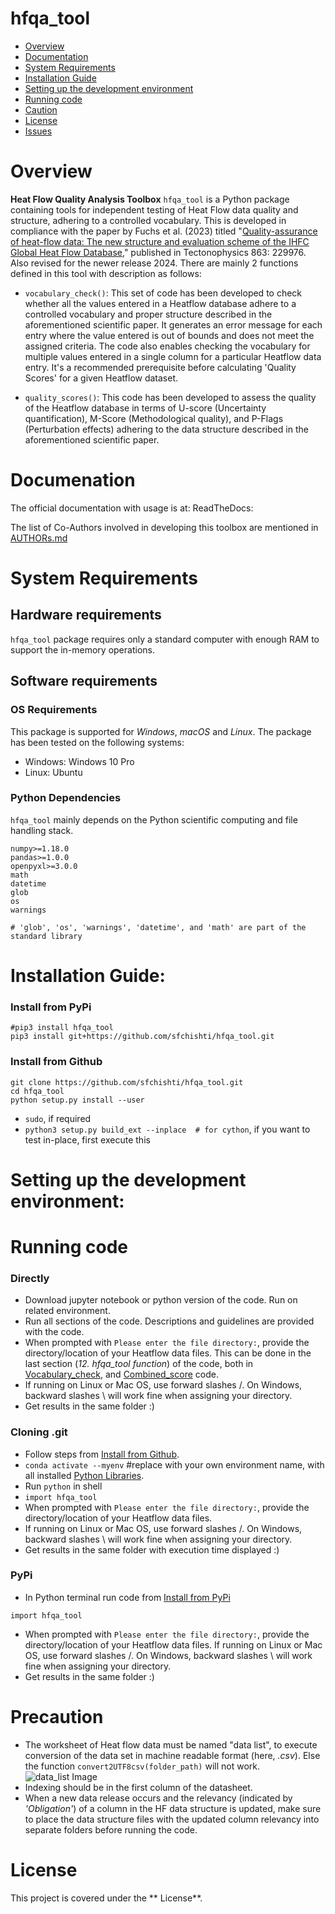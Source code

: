 # hfqa_tool

- [Overview](#overview)
- [Documentation](#documentation)
- [System Requirements](#system-requirements)
- [Installation Guide](#installation-guide)
- [Setting up the development environment](#setting-up-the-development-environment)
- [Running code](#running-code)
- [Caution](#caution)
- [License](#license)
- [Issues](https://github.com/https://git-int.gfz-potsdam.de/chishti/heatflow-quality-analysis-code/issues)

# Overview

**Heat Flow Quality Analysis Toolbox** `hfqa_tool` is a Python package containing tools for independent testing of Heat Flow data quality and structure, adhering to a controlled vocabulary. This is developed in compliance with the paper by Fuchs et al. (2023) titled "[Quality-assurance of heat-flow data: The new structure and evaluation scheme of the IHFC Global Heat Flow Database](https://doi.org/10.1016/j.tecto.2023.229976)," published in Tectonophysics 863: 229976. Also revised for the newer release 2024. There are mainly 2 functions defined in this tool with description as follows:

- `vocabulary_check()`: This set of code has been developed to check whether all the values entered in a Heatflow database adhere to a controlled vocabulary and proper structure described in the aforementioned scientific paper. It generates an error message for each entry where the value entered is out of bounds and does not meet the assigned criteria. The code also enables checking the vocabulary for multiple values entered in a single column for a particular Heatflow data entry.
It's a recommended prerequisite before calculating 'Quality Scores' for a given Heatflow dataset.

- `quality_scores()`: This code has been developed to assess the quality of the Heatflow database in terms of U-score (Uncertainty quantification), M-Score (Methodological quality), and P-Flags (Perturbation effects) adhering to the data structure described in the aforementioned scientific paper.

# Documenation
The official documentation with usage is at: 
ReadTheDocs: 

The list of Co-Authors involved in developing this toolbox are mentioned in [AUTHORs.md](https://github.com/sfchishti/hfqa_tool/blob/main/AUTHORs.md)

# System Requirements
## Hardware requirements
`hfqa_tool` package requires only a standard computer with enough RAM to support the in-memory operations.

## Software requirements
### OS Requirements
This package is supported for *Windows*, *macOS* and *Linux*. The package has been tested on the following systems:
+ Windows: Windows 10 Pro
+ Linux: Ubuntu 

### Python Dependencies
`hfqa_tool` mainly depends on the Python scientific computing and file handling stack.

```
numpy>=1.18.0
pandas>=1.0.0
openpyxl>=3.0.0
math
datetime
glob
os
warnings

# 'glob', 'os', 'warnings', 'datetime', and 'math' are part of the standard library
```

# Installation Guide:

### Install from PyPi
```
#pip3 install hfqa_tool
pip3 install git+https://github.com/sfchishti/hfqa_tool.git
```

### Install from Github
```
git clone https://github.com/sfchishti/hfqa_tool.git
cd hfqa_tool
python setup.py install --user
```
- `sudo`, if required
- `python3 setup.py build_ext --inplace  # for cython`, if you want to test in-place, first execute this

# Setting up the development environment:

# Running code
### Directly
- Download jupyter notebook or python version of the code. Run on related environment.
- Run all sections of the code. Descriptions and guidelines are provided with the code.
- When prompted with `Please enter the file directory:`, provide the directory/location of your Heatflow data files. This can be done in the last section (*12. hfqa_tool function*) of the code, both in [Vocabulary_check](https://github.com/sfchishti/hfqa_tool/blob/main/notebooks/Vocabulary_check.ipynb), and [Combined_score](https://github.com/sfchishti/hfqa_tool/blob/main/notebooks/Combined_score.ipynb) code.
- If running on Linux or Mac OS, use forward slashes /. On Windows, backward slashes \ will work fine when assigning your directory.
- Get results in the same folder :)
### Cloning .git
- Follow steps from [Install from Github](#install-from-github).
- `conda activate --myenv` #replace with your own environment name, with all installed [Python Libraries](#python-dependencies).
- Run `python` in shell
- `import hfqa_tool`
- When prompted with `Please enter the file directory:`, provide the directory/location of your Heatflow data files.
- If running on Linux or Mac OS, use forward slashes /. On Windows, backward slashes \ will work fine when assigning your directory.
- Get results in the same folder with execution time displayed :)
### PyPi
- In Python terminal run code from [Install from PyPi](#install-from-pypi)
```
import hfqa_tool
```
-  When prompted with `Please enter the file directory:`, provide the directory/location of your Heatflow data files. If running on Linux or Mac OS, use forward slashes /. On Windows, backward slashes \ will work fine when assigning your directory.
- Get results in the same folder :)
    
# Precaution
- The worksheet of Heat flow data must be named "data list", to execute conversion of the data set in machine readable format (here, *.csv*). Else the function `convert2UTF8csv(folder_path)` will not work.
![data_list Image](Graphics/data_list.png)
- Indexing should be in the first column of the datasheet.
- When a new data release occurs and the relevancy (indicated by *'Obligation'*) of a column in the HF data structure is updated, make sure to place the data structure files with the updated column relevancy into separate folders before running the code.

# License

This project is covered under the ** License**.
